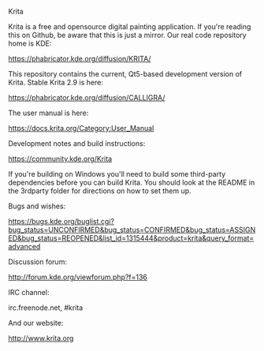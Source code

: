 Krita

Krita is a free and opensource digital painting application. If you're 
reading this on Github, be aware that this is just a mirror. Our real
code repository home is KDE:

  https://phabricator.kde.org/diffusion/KRITA/

This repository contains the current, Qt5-based development version of
Krita. Stable Krita 2.9 is here:

  https://phabricator.kde.org/diffusion/CALLIGRA/

The user manual is here:

  https://docs.krita.org/Category:User_Manual

Development notes and build instructions:

  https://community.kde.org/Krita

If you're building on Windows you'll need to build some third-party
dependencies before you can build Krita. You should look at the README
in the 3rdparty folder for directions on how to set them up.

Bugs and wishes:

  https://bugs.kde.org/buglist.cgi?bug_status=UNCONFIRMED&bug_status=CONFIRMED&bug_status=ASSIGNED&bug_status=REOPENED&list_id=1315444&product=krita&query_format=advanced

Discussion forum:

  http://forum.kde.org/viewforum.php?f=136

IRC channel:

  irc.freenode.net, #krita

And our website:

  http://www.krita.org
